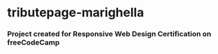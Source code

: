 # tributepage-marighella
### Project created for Responsive Web Design Certification on freeCodeCamp 